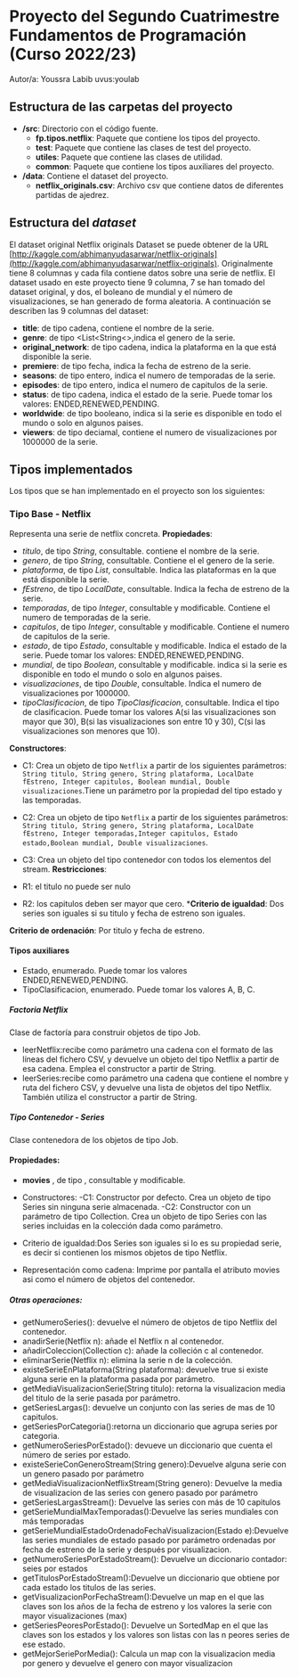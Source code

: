 # Proyecto del Segundo Cuatrimestre Fundamentos de Programación (Curso 2022/23)
Autor/a: Youssra Labib   uvus:youlab

## Estructura de las carpetas del proyecto

* **/src**: Directorio con el código fuente.
  * **fp.tipos.netflix**: Paquete que contiene los tipos del proyecto.
  * **test**: Paquete que contiene las clases de test del proyecto.
  * **utiles**:  Paquete que contiene las clases de utilidad. 
  * **common**: Paquete que contiene los tipos auxiliares del proyecto.
* **/data**: Contiene el dataset del proyecto.
    * **netflix_originals.csv**: Archivo csv que contiene datos de diferentes partidas de ajedrez.
    
## Estructura del *dataset*

El dataset original Netflix originals Dataset se puede obtener de la URL [http://kaggle.com/abhimanyudasarwar/netflix-originals](http://kaggle.com/abhimanyudasarwar/netflix-originals). Originalmente tiene 8 columnas y cada fila contiene datos sobre una serie de netflix. El dataset usado en este proyecto tiene 9 columna, 7 se han tomado del dataset original, y dos, el boleano de mundial y el número de visualizaciones, se han generado de forma aleatoria. A continuación se describen las 9 columnas del dataset:

* **title**: de tipo cadena, contiene el nombre de la serie.
* **genre**: de tipo <List<String<>,indica el genero de la serie. 
* **original_network**: de tipo cadena, indica la plataforma en la que está disponible la serie.
* **premiere**: de tipo fecha, indica la fecha de estreno de la serie.
* **seasons**: de tipo entero, indica el numero de temporadas de la serie.
* **episodes**: de tipo entero, indica el numero de capitulos de la serie.
* **status**: de tipo cadena, indica el estado de la serie. Puede tomar los valores: ENDED,RENEWED,PENDING.
* **worldwide**:  de tipo booleano, indica si la serie es disponible en todo el mundo o solo en algunos paises.
* **viewers**: de tipo deciamal, contiene el numero de visualizaciones por 1000000 de la serie.

## Tipos implementados

Los tipos que se han implementado en el proyecto son los siguientes:

### Tipo Base - Netflix
Representa una serie de netflix concreta.
**Propiedades**:

- _titulo_, de tipo _String_, consultable. contiene el nombre de la serie.
- _genero_, de tipo _String_, consultable. Contiene el el genero de la serie.
- _plataforma_, de tipo _List<String>_, consultable. Indica las plataformas en la que está disponible la serie.
- _fEstreno_, de tipo _LocalDate_, consultable. Indica la fecha de estreno de la serie.
- _temporadas_, de tipo _Integer_, consultable y modificable. Contiene el numero de temporadas de la serie.
- _capitulos_, de tipo _Integer_, consultable y modificable. Contiene el numero de capitulos de la serie.
- _estado_, de tipo _Estado_, consultable y modificable. Indica el estado de la serie. Puede tomar los valores: ENDED,RENEWED,PENDING.
- _mundial_, de tipo _Boolean_, consultable y modificable. indica si la serie es disponible en todo el mundo o solo en algunos paises. 
- _visualizaciones_, de tipo _Double_, consultable. Indica el numero de visualizaciones por 1000000.
- _tipoClasificacion_, de tipo _TipoClasificacion_, consultable. Indica el tipo de clasificacion. Puede tomar los valores A(si las visualizaciones son mayor que 30), B(si las visualizaciones son entre 10 y 30), C(si las visualizaciones son menores que 10).


**Constructores**: 

- C1: Crea un objeto de tipo ```Netflix``` a partir de los siguientes parámetros: ```String titulo, String genero, String plataforma, LocalDate fEstreno, Integer capitulos, Boolean mundial, Double visualizaciones```.Tiene un parámetro por la propiedad del tipo estado y las temporadas.
- C2: Crea un objeto de tipo ```Netflix``` a partir de los siguientes parámetros: ```String titulo, String genero, String plataforma, LocalDate fEstreno, Integer temporadas,Integer capitulos, Estado estado,Boolean mundial, Double visualizaciones```.
- C3: Crea un objeto del tipo contenedor con todos los elementos del stream.
**Restricciones**:
 
- R1: el titulo no puede ser nulo
- R2: los capitulos deben ser mayor que cero.
***Criterio de igualdad**: Dos series son iguales si su titulo y fecha de estreno son iguales.

**Criterio de ordenación**: Por titulo y fecha de estreno.

#### Tipos auxiliares

- Estado, enumerado. Puede tomar los valores  ENDED,RENEWED,PENDING.
- TipoClasificacion, enumerado. Puede tomar los valores A, B, C.

##### Factoria Netflix
Clase de factoría para construir objetos de tipo Job.
- leerNetflix:recibe como parámetro una cadena con el formato de las líneas del fichero CSV, y devuelve un objeto del tipo Netflix a partir de esa cadena. Emplea el constructor a partir de String.
- leerSeries:recibe como parámetro una cadena que contiene el nombre y ruta del fichero CSV, y devuelve una lista de objetos del tipo Netflix. También utiliza el constructor a partir de String.

##### Tipo Contenedor - Series
Clase contenedora de los objetos de tipo Job.

#### Propiedades:

* **movies** , de tipo <List>, consultable y modificable.
- Constructores: -C1: Constructor por defecto. Crea un objeto de tipo Series sin ninguna serie almacenada. -C2: Constructor con un parámetro de tipo Collection. Crea un objeto de tipo Series con las series incluidas en la colección dada como parámetro.

- Criterio de igualdad:Dos Series son iguales si lo es su propiedad serie, es decir si contienen los mismos objetos de tipo Netflix.

- Representación como cadena: Imprime por pantalla el atributo movies asi como el número de objetos del contenedor.


##### Otras operaciones:

- getNumeroSeries(): devuelve el número de objetos de tipo Netflix del contenedor.
- anadirSerie(Netflix n): añade el Netflix n al contenedor.
- añadirColeccion(Collection c): añade la colleción c al contenedor.
- eliminarSerie(Netflix n): elimina la serie n de la colección.
- existeSerieEnPlataforma(String plataforma): devuelve true si existe alguna serie en la plataforma pasada por parámetro.
- getMediaVisualizacionSerie(String titulo): retorna la visualizacion media del titulo de la serie pasada por parámetro.
- getSeriesLargas(): devuelve un conjunto con las series de mas de 10 capitulos.
- getSeriesPorCategoria():retorna un diccionario que agrupa series por categoria.
- getNumeroSeriesPorEstado(): devueve un diccionario que cuenta el número de series por estado.
- existeSerieConGeneroStream(String genero):Devuelve alguna serie con un genero pasado por parámetro 
- getMediaVisualizacionNetflixStream(String genero): Devuelve la media de visualizacion de las series con genero pasado por parámetro
- getSeriesLargasStream(): Devuelve las series con más de 10 capitulos
- getSerieMundialMaxTemporadas():Devuelve las series mundiales con más temporadas
- getSerieMundialEstadoOrdenadoFechaVisualizacion(Estado e):Devuelve las series mundiales de estado pasado por parámetro ordenadas por fecha de estreno de la serie y después por visualizacion.
- getNumeroSeriesPorEstadoStream(): Devuelve un diccionario contador: seies por estados
- getTitulosPorEstadoStream():Devuelve un diccionario que obtiene por cada estado los titulos de las series.
- getVisualizacionPorFechaStream():Devuelve un map en el que las claves son los años de la fecha de estreno y los valores la serie con mayor visualizaciones (max)
- getSeriesPeoresPorEstado(): Devuelve un SortedMap en el que las claves son los estados y los valores son listas con las n peores series de ese estado.
- getMejorSeriePorMedia():  Calcula un map con la visualizacion media por genero y devuelve el genero con mayor visualizacion


